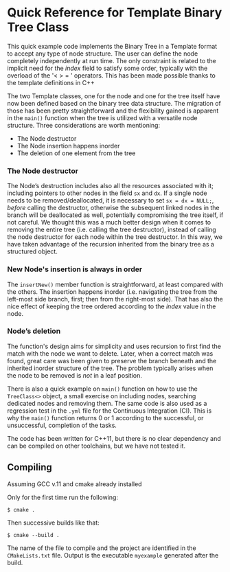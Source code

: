 # Quick Reference for Template Binary Tree Class

This quick example code implements the Binary Tree in a Template format to accept any type of node structure. The user can define the node completely independently at run time. The only constraint is related to the implicit need for the _index_ field to satisfy some order, typically with the overload of the '< > = ' operators. This has been made possible thanks to the template  definitions in C++ 

The two Template classes, one for the node and one for the tree itself have now been defined based on the binary tree data structure. The migration of those has been pretty straightforward and the flexibility gained is apparent in the `main()` function when the tree is utilized with a versatile node structure. Three considerations are worth mentioning:
-	The Node destructor
- The Node insertion happens inorder
-	The deletion of one element from the tree

### The Node destructor 
The Node’s destruction includes also all the resources associated with it; including pointers to other nodes in the field `sx` and `dx`. If a single node needs to be removed/deallocated, it is necessary to set `sx = dx = NULL;`,  *before* calling the destructor, otherwise the subsequent linked nodes in the branch will be deallocated as well, potentially compromising the tree itself, if not careful.
We thought this was a much better design when it comes to removing the entire tree (i.e. calling the tree destructor), instead of calling the node destructor for each node within the tree destructor. In this way, we have taken advantage of the recursion inherited from the binary tree as a structured object.

### New Node's insertion is always in order
The `insertNew()` member function is straightforward, at least compared with the others. The insertion happens inorder (i.e. navigating the tree from the left-most side branch, first; then from the right-most side). That has also the nice effect of keeping the tree ordered according to the _index_ value in the node.


### Node’s deletion
The function's design aims for simplicity and uses recursion to first find the match with the node we want to delete. Later, when a correct match was found, great care was been given to preserve the branch beneath and the inherited inorder structure of the tree. The problem typically arises when the node to be removed is *not* in a leaf position.



There is also a quick example on `main()` function on how to use the `TreeClass<>` object, a small exercise on including nodes, searching dedicated nodes and removing them. The same code is also used as a regression test in the `.yml` file for the Continuous Integration (CI). This is why the `main()` function returns 0 or 1 according to the successful, or unsuccessful, completion of the tasks.


The code has been written for C++11, but there is no clear dependency and can be compiled on other toolchains, but we have not tested it.



## Compiling
Assuming GCC v.11 and cmake already installed

Only for the first time run the following:

`$ cmake . `

Then successive builds like that:

`$ cmake --build . `

The name of the file to compile and the project are identified in the `CMakeLists.txt` file. 
Output is the executable `myexample` generated after the build.

